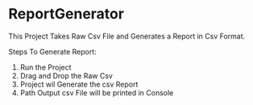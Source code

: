 # ReportGenerator
This Project Takes Raw Csv File and Generates a Report in Csv Format.

Steps To Generate Report: 
1. Run the Project
2. Drag and Drop the Raw Csv
3. Project wil Generate the csv Report
4. Path Output csv File will be printed in Console
